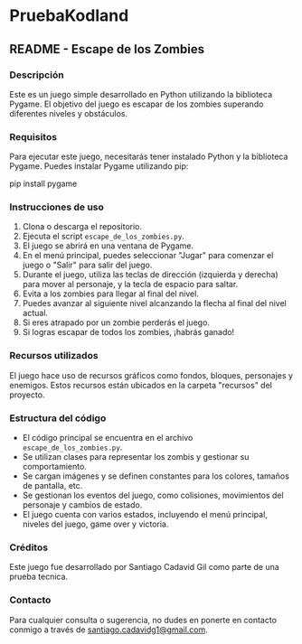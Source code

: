 # PruebaKodland

## README - Escape de los Zombies

### Descripción
Este es un juego simple desarrollado en Python utilizando la biblioteca Pygame. El objetivo del juego es escapar de los zombies superando diferentes niveles y obstáculos.

### Requisitos
Para ejecutar este juego, necesitarás tener instalado Python y la biblioteca Pygame. Puedes instalar Pygame utilizando pip:

pip install pygame

### Instrucciones de uso
1. Clona o descarga el repositorio.
2. Ejecuta el script `escape_de_los_zombies.py`.
3. El juego se abrirá en una ventana de Pygame.
4. En el menú principal, puedes seleccionar "Jugar" para comenzar el juego o "Salir" para salir del juego.
5. Durante el juego, utiliza las teclas de dirección (izquierda y derecha) para mover al personaje, y la tecla de espacio para saltar.
6. Evita a los zombies para llegar al final del nivel.
7. Puedes avanzar al siguiente nivel alcanzando la flecha al final del nivel actual.
8. Si eres atrapado por un zombie perderás el juego.
9. Si logras escapar de todos los zombies, ¡habrás ganado!

### Recursos utilizados
El juego hace uso de recursos gráficos como fondos, bloques, personajes y enemigos. Estos recursos están ubicados en la carpeta "recursos" del proyecto.

### Estructura del código
- El código principal se encuentra en el archivo `escape_de_los_zombies.py`.
- Se utilizan clases para representar los zombis y gestionar su comportamiento.
- Se cargan imágenes y se definen constantes para los colores, tamaños de pantalla, etc.
- Se gestionan los eventos del juego, como colisiones, movimientos del personaje y cambios de estado.
- El juego cuenta con varios estados, incluyendo el menú principal, niveles del juego, game over y victoria.

### Créditos
Este juego fue desarrollado por Santiago Cadavid Gil como parte de una prueba tecnica.

### Contacto
Para cualquier consulta o sugerencia, no dudes en ponerte en contacto conmigo a través de santiago.cadavidg1@gmail.com.
